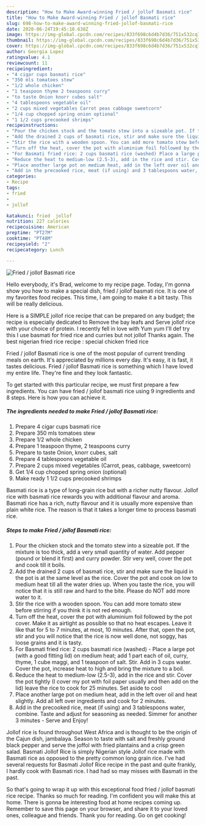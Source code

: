 ```yaml
---
description: "How to Make Award-winning Fried / jollof Basmati rice"
title: "How to Make Award-winning Fried / jollof Basmati rice"
slug: 698-how-to-make-award-winning-fried-jollof-basmati-rice
date: 2020-06-24T19:45:18.638Z
image: https://img-global.cpcdn.com/recipes/833f698c6d4b7d36/751x532cq70/fried-jollof-basmati-rice-recipe-main-photo.jpg
thumbnail: https://img-global.cpcdn.com/recipes/833f698c6d4b7d36/751x532cq70/fried-jollof-basmati-rice-recipe-main-photo.jpg
cover: https://img-global.cpcdn.com/recipes/833f698c6d4b7d36/751x532cq70/fried-jollof-basmati-rice-recipe-main-photo.jpg
author: Georgia Lopez
ratingvalue: 4.1
reviewcount: 11
recipeingredient:
- "4 cigar cups basmati rice"
- "350 mls tomatoes stew"
- "1/2 whole chicken"
- "1 teaspoon thyme 2 teaspoons curry"
- "to taste Onion knorr cubes salt"
- "4 tablespoons vegetable oil"
- "2 cups mixed vegetables Carrot peas cabbage sweetcorn"
- "1/4 cup chopped spring onion optional"
- "1 1/2 cups precooked shrimps"
recipeinstructions:
- "Pour the chicken stock and the tomato stew into a sizeable pot. If the mixture is too thick, add a very small quantity of water. Add pepper (pound or blend it first) and curry powder. Stir very well, cover the pot and cook till it boils."
- "Add the drained 2 cups of basmati rice, stir and make sure the liquid in the pot is at the same level as the rice. Cover the pot and cook on low to medium heat till all the water dries up. When you taste the rice, you will notice that it is still raw and hard to the bite. Please do NOT add more water to it."
- "Stir the rice with a wooden spoon. You can add more tomato stew before stirring if you think it is not red enough."
- "Turn off the heat, cover the pot with aluminium foil followed by the pot cover. Make it as airtight as possible so that no heat escapes. Leave it like that for 5 to 7 minutes, at most, 10 minutes. After that, open the pot, stir and you will notice that the rice is now well done, not soggy, has loose grains and it is tasty."
- "For Basmati fried rice: 2 cups basmati rice (washed) Place a large pot (with a good fitting lid) on medium heat; add 1 part each of oil, curry, thyme, 1 cube maggi, and 1 teaspoon of salt. Stir. Add in 3 cups water. Cover the pot, increase heat to high and bring the mixture to a boil."
- "Reduce the heat to medium-low (2.5-3), add in the rice and stir. Cover the pot tightly (I cover my pot with foil paper usually and then add on the lid) leave the rice to cook for 25 minutes. Set aside to cool"
- "Place another large pot on medium heat, add in the left over oil and heat slightly. Add all left over ingredients and cook for 2 minutes."
- "Add in the precooked rice, meat (if using) and 3 tablespoons water, combine. Taste and adjust for seasoning as needed. Simmer for another 3 minutes Serve and Enjoy!"
categories:
- Recipe
tags:
- fried
- 
- jollof

katakunci: fried  jollof 
nutrition: 227 calories
recipecuisine: American
preptime: "PT27M"
cooktime: "PT48M"
recipeyield: "2"
recipecategory: Lunch

---
```



![Fried / jollof Basmati rice](https://img-global.cpcdn.com/recipes/833f698c6d4b7d36/751x532cq70/fried-jollof-basmati-rice-recipe-main-photo.jpg)

Hello everybody, it's Brad, welcome to my recipe page. Today, I'm gonna show you how to make a special dish, fried / jollof basmati rice. It is one of my favorites food recipes. This time, I am going to make it a bit tasty. This will be really delicious.

Here is a SIMPLE jollof rice recipe that can be prepared on any budget; the recipe is especially dedicated to Remove the bay leafs and Serve jollof rice with your choice of protein. I recently fell in love with Yum yum I&#39;ll def try this I use basmati for fried rice and curries but not jollof Thanks again. The best nigerian fried rice recipe : special chicken fried rice

Fried / jollof Basmati rice is one of the most popular of current trending meals on earth. It's appreciated by millions every day. It's easy, it is fast, it tastes delicious. Fried / jollof Basmati rice is something which I have loved my entire life. They're fine and they look fantastic.


To get started with this particular recipe, we must first prepare a few ingredients. You can have fried / jollof basmati rice using 9 ingredients and 8 steps. Here is how you can achieve it.

<!--inarticleads1-->

##### The ingredients needed to make Fried / jollof Basmati rice:

1. Prepare 4 cigar cups basmati rice
1. Prepare 350 mls tomatoes stew
1. Prepare 1/2 whole chicken
1. Prepare 1 teaspoon thyme, 2 teaspoons curry
1. Prepare to taste Onion, knorr cubes, salt
1. Prepare 4 tablespoons vegetable oil
1. Prepare 2 cups mixed vegetables (Carrot, peas, cabbage, sweetcorn)
1. Get 1/4 cup chopped spring onion (optional)
1. Make ready 1 1/2 cups precooked shrimps


Basmati rice is a type of long-grain rice but with a richer nutty flavour. Jollof rice with basmati rice rewards you with additional flavour and aroma. Basmati rice has a rich, nutty flavour and it is usually more expensive than plain white rice. The reason is that it takes a longer time to process basmati rice. 

<!--inarticleads2-->

##### Steps to make Fried / jollof Basmati rice:

1. Pour the chicken stock and the tomato stew into a sizeable pot. If the mixture is too thick, add a very small quantity of water. Add pepper (pound or blend it first) and curry powder. Stir very well, cover the pot and cook till it boils.
1. Add the drained 2 cups of basmati rice, stir and make sure the liquid in the pot is at the same level as the rice. Cover the pot and cook on low to medium heat till all the water dries up. When you taste the rice, you will notice that it is still raw and hard to the bite. Please do NOT add more water to it.
1. Stir the rice with a wooden spoon. You can add more tomato stew before stirring if you think it is not red enough.
1. Turn off the heat, cover the pot with aluminium foil followed by the pot cover. Make it as airtight as possible so that no heat escapes. Leave it like that for 5 to 7 minutes, at most, 10 minutes. After that, open the pot, stir and you will notice that the rice is now well done, not soggy, has loose grains and it is tasty.
1. For Basmati fried rice: 2 cups basmati rice (washed) - Place a large pot (with a good fitting lid) on medium heat; add 1 part each of oil, curry, thyme, 1 cube maggi, and 1 teaspoon of salt. Stir. Add in 3 cups water. Cover the pot, increase heat to high and bring the mixture to a boil.
1. Reduce the heat to medium-low (2.5-3), add in the rice and stir. Cover the pot tightly (I cover my pot with foil paper usually and then add on the lid) leave the rice to cook for 25 minutes. Set aside to cool
1. Place another large pot on medium heat, add in the left over oil and heat slightly. Add all left over ingredients and cook for 2 minutes.
1. Add in the precooked rice, meat (if using) and 3 tablespoons water, combine. Taste and adjust for seasoning as needed. Simmer for another 3 minutes - Serve and Enjoy!


Jollof rice is found throughout West Africa and is thought to be the origin of the Cajun dish, jambalaya. Season to taste with salt and freshly ground black pepper and serve the joffol with fried plantains and a crisp green salad. Basmati Jollof Rice is simply Nigerian style Jollof rice made with Basmati rice as opposed to the pretty common long grain rice. I&#39;ve had several requests for Basmati Jollof Rice recipe in the past and quite frankly, I hardly cook with Basmati rice. I had had so may misses with Basmati in the past. 

So that's going to wrap it up with this exceptional food fried / jollof basmati rice recipe. Thanks so much for reading. I'm confident you will make this at home. There is gonna be interesting food at home recipes coming up. Remember to save this page on your browser, and share it to your loved ones, colleague and friends. Thank you for reading. Go on get cooking!
